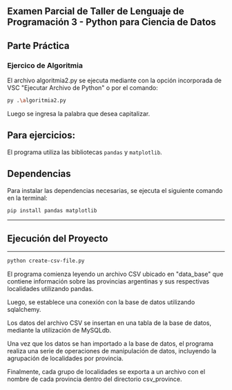 ## Examen Parcial de Taller de Lenguaje de Programación 3 - Python para Ciencia de Datos

## Parte Práctica

### Ejercico de Algoritmia

El archivo algoritmia2.py se ejecuta mediante con la opción incorporada de VSC "Ejecutar Archivo de Python" o por el comando:
```bash
py .\algoritmia2.py
```
Luego se ingresa la palabra que desea capitalizar.


## Para ejercicios:

El programa utiliza las bibliotecas `pandas` y `matplotlib`. 

## Dependencias

Para instalar las dependencias necesarias, se ejecuta el siguiente comando en la terminal:

```bash
pip install pandas matplotlib
```

***
## Ejecución del Proyecto
***

```bash
python create-csv-file.py
```

El programa comienza leyendo un archivo CSV ubicado en "data_base" que contiene información sobre las provincias argentinas y sus respectivas localidades utilizando pandas.

Luego, se establece una conexión con la base de datos utilizando sqlalchemy.

Los datos del archivo CSV se insertan en una tabla de la base de datos, mediante la utilización de MySQLdb.

Una vez que los datos se han importado a la base de datos, el programa realiza una serie de operaciones de manipulación de datos, incluyendo la agrupación de localidades por provincia.

Finalmente, cada grupo de localidades se exporta a un archivo con el nombre de cada provincia dentro del directorio csv_province.